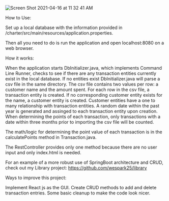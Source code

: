 ![Screen Shot 2021-04-16 at 11 32 41 AM](https://user-images.githubusercontent.com/43556685/115061019-31af4400-9eae-11eb-9edf-4dbb8f2f7369.png)

How to Use:

Set up  a local database with the information provided in /charter/src/main/resources/application.properties.
 
Then all you need to do is run the application and open localhost:8080 on a web browser.



How it works:

When the application starts DbInitializer.java, which implements Command Line Runner, checks to see if there are any transaction entities currently exist in the local database. If no entities exist DbInitializer.java will parse a csv file in the same directory. The csv file contains two values per row: a customer name and the amount spent. For each row in the csv file, a transaction entity is created. If no corresponding customer entity exists for the name, a customer entity is created. Customer entities have a one to many relationship with transaction entities. A random date within the past year is generated and assinged to each transaction entity upon creation. When determining the points of each transaction, only transactions with a date within three months prior to importing the csv file will be counted.

The math/logic for determining the point value of each transaction is in the calculatePoints method in Transaction.java. 

The RestController provides only one method because there are no user input and only index.html is needed.

For an example of a more robust use of SpringBoot architecture and CRUD, check out my Library project: https://github.com/wespark25/library




Ways to improve this project: 

Implement React js as the GUI. Create CRUD methods to add and delete transaction entries. Some basic cleanup to make the code look nicer.

